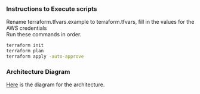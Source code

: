 ### Instructions to Execute scripts
Rename terraform.tfvars.example to terraform.tfvars, fill in the values for the AWS credentials \
Run these commands in order.

```bash
terraform init
terraform plan
terraform apply -auto-approve
```

### Architecture Diagram
[Here](https://www.figma.com/file/n6khSNvxivZHgIflz7Z6JC/cloudgenr?type=whiteboard&node-id=0%3A1&t=catRzfTkfFaNHI3y-1) is the diagram for the architecture.